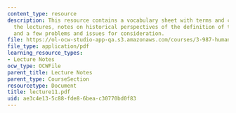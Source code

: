 ```yaml
---
content_type: resource
description: This resource contains a vocabulary sheet with terms and concepts from
  the lectures, notes on historical perspectives of the definition of the genus Homo,
  and a few problems and issues for consideration.
file: https://ol-ocw-studio-app-qa.s3.amazonaws.com/courses/3-987-human-origins-and-evolution-spring-2006/ae3c4e135c88fde86beac30770bd0f83_lecture11.pdf
file_type: application/pdf
learning_resource_types:
- Lecture Notes
ocw_type: OCWFile
parent_title: Lecture Notes
parent_type: CourseSection
resourcetype: Document
title: lecture11.pdf
uid: ae3c4e13-5c88-fde8-6bea-c30770bd0f83
---
```

